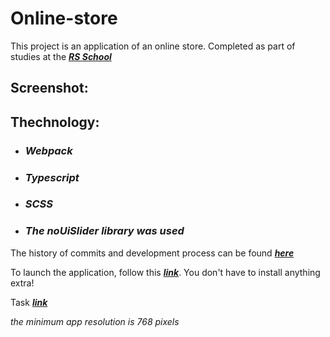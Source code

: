 
# Online-store


This project is an application of an online store. Completed as part of studies at the ***[RS School](https://rs.school)***

## Screenshot:

## Thechnology:
* ### *Webpack*
* ### *Typescript*
* ### *SCSS*

* ### *The noUiSlider library was used*


The history of commits and development process can be found ***[here](https://github.com/Kornull/RS-School-tasks/tree/online-store)***

To launch the application, follow this ***[link](https://kornull.github.io/Online-store/store/)***. You don't have to install anything extra!

Task ***[link](https://github.com/rolling-scopes-school/tasks/blob/master/tasks/online-store/README.md)***

*the minimum app resolution is 768 pixels*